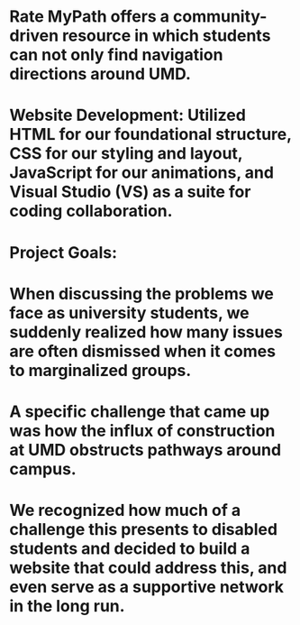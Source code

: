 # Rate MyPath offers a community-driven resource in which students can not only find navigation directions around UMD.

# Website Development: Utilized HTML for our foundational structure, CSS for our styling and layout, JavaScript for our animations, and  Visual Studio (VS) as a suite for coding collaboration.

# Project Goals:
# When discussing the problems we face as university students, we suddenly realized how many issues are often dismissed when it comes to marginalized groups. 
# A specific challenge that came up was how the influx of construction at UMD obstructs pathways around campus. 
# We recognized how much of a challenge this presents to disabled students and decided to build a website that could address this, and even serve as a supportive network in the long run.

